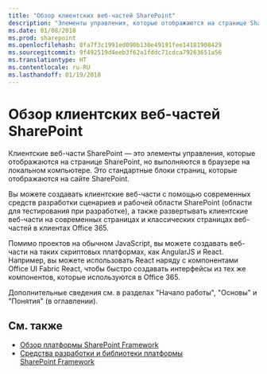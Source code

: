 ```yaml
---
title: "Обзор клиентских веб-частей SharePoint"
description: "Элементы управления, которые отображаются на странице SharePoint, но выполняются в браузере на локальном компьютере; стандартные блоки страниц, которые отображаются на сайте SharePoint."
ms.date: 01/08/2018
ms.prod: sharepoint
ms.openlocfilehash: 0fa7f3c1991ed090b130e49191fee14181908429
ms.sourcegitcommit: 9f492519d4eeb3f62a1fddc71cdca79263651a56
ms.translationtype: HT
ms.contentlocale: ru-RU
ms.lasthandoff: 01/19/2018
---
```

# <a name="overview-of-sharepoint-client-side-web-parts"></a>Обзор клиентских веб-частей SharePoint

Клиентские веб-части SharePoint — это элементы управления, которые отображаются на странице SharePoint, но выполняются в браузере на локальном компьютере. Это стандартные блоки страниц, которые отображаются на сайте SharePoint. 

Вы можете создавать клиентские веб-части с помощью современных средств разработки сценариев и рабочей области SharePoint (области для тестирования при разработке), а также развертывать клиентские веб-части на современных страницах и классических страницах веб-частей в клиентах Office 365.  

Помимо проектов на обычном JavaScript, вы можете создавать веб-части на таких скриптовых платформах, как AngularJS и React. Например, вы можете использовать React наряду с компонентами Office UI Fabric React, чтобы быстро создавать интерфейсы из тех же компонентов, которые используются в Office 365.

Дополнительные сведения см. в разделах "Начало работы", "Основы" и "Понятия" (в оглавлении).

## <a name="see-also"></a>См. также

- [Обзор платформы SharePoint Framework](../sharepoint-framework-overview.md)
- [Средства разработки и библиотеки платформы SharePoint Framework](../tools-and-libraries.md)
